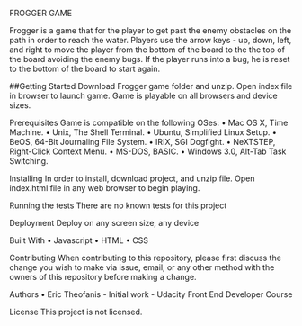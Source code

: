 FROGGER GAME

Frogger is a game that for the player to get past the enemy obstacles on the path in order to reach the water. Players use the arrow keys - up, down, left, and right to move the player from the bottom of the board to the the top of the board avoiding the enemy bugs. If the player runs into a bug, he is reset to the bottom of the board to start again. 

##Getting Started
Download Frogger game folder and unzip. Open index file in browser to launch game. Game is playable on all browsers and device sizes. 

Prerequisites
Game is compatible on the following OSes: 
	•	Mac OS X, Time Machine.
	•	Unix, The Shell Terminal.
	•	Ubuntu, Simplified Linux Setup.
	•	BeOS, 64-Bit Journaling File System.
	•	IRIX, SGI Dogfight.
	•	NeXTSTEP, Right-Click Context Menu.
	•	MS-DOS, BASIC.
	•	Windows 3.0, Alt-Tab Task Switching.


Installing
In order to install, download project, and unzip file. Open index.html file in any web browser to begin playing. 

Running the tests
There are no known tests for this project

Deployment
Deploy on any screen size, any device 

Built With
	•	Javascript 
	•	HTML
	•	CSS

Contributing
When contributing to this repository, please first discuss the change you wish to make via issue, email, or any other method with the owners of this repository before making a change.

Authors
	•	Eric Theofanis - Initial work - Udacity Front End Developer Course

License
This project is not licensed.

